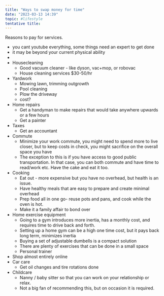 ```yaml
---
title: "Ways to swap money for time"
date: "2023-03-13 14:39"
topic: #lifestyle 
tentative title:
---
```


Reasons to pay for services.
- you cant youtube everything, some things need an expert to get done
- it may be beyond your current physical ability
- 
- Housecleaning
	- Good vacuum cleaner - like dyson, vac+mop, or robovac
	- House cleaning services $30-50/hr
- Yardwork
	- Mowing lawn, trimming outgrowth
	- Pool cleaning
	- Plow the driveway
	- cost?
- Home repairs
	- Get a handyman to make repairs that would take anywhere upwards or a few hours
	- Get a painter
- Taxes
	- Get an accountant
- Commute
	- Minimize your work commute, you might need to spend more to live closer, but to keep costs in check, you might sacrifice on the overall space you have
	- The exception to this is if you have access to good public transportation. In that case, you can both commute and have time to read/work etc. Have the cake and eat it too.
- Cooking
	- Eat out - more expensive but you have no overhead, but health is an issue.
	- Have healthy meals that are easy to prepare and create minimal overhead
	- Prep food all in one go- reuse pots and pans, and cook while the oven is hot.
	- Make it a family affair to bond over
- Home exercise equipment
	- Going to a gym introduces more inertia, has a monthly cost, and requires time to drive back and forth.
	- Setting up a home gym can be a high one time cost, but it pays back long term, minimizes inertia
	- Buying a set of adjustable dumbells is a compact solution
	- There are plenty of exercises that can be done in a small space
	- Personal trainer
- Shop almost entirely online
- Car care
	- Get oil changes and tire rotations done
- Childcare
	- Nanny / baby sitter so that you can work on your relationship or relax.
	- Not a big fan of recommending this, but on occasion it is required.